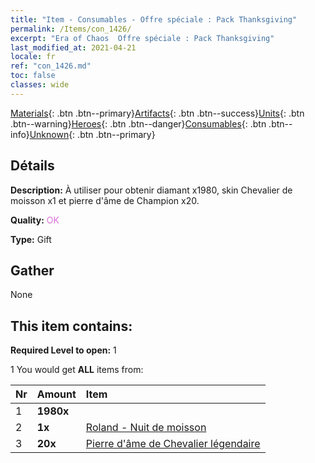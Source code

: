 ```yaml
---
title: "Item - Consumables - Offre spéciale : Pack Thanksgiving"
permalink: /Items/con_1426/
excerpt: "Era of Chaos  Offre spéciale : Pack Thanksgiving"
last_modified_at: 2021-04-21
locale: fr
ref: "con_1426.md"
toc: false
classes: wide
---
```

 [Materials](/fr/Items/){: .btn .btn--primary}[Artifacts](/fr/Items/Artifacts/){: .btn .btn--success}[Units](/fr/Items/Units/){: .btn .btn--warning}[Heroes](/fr/Items/Heroes/){: .btn .btn--danger}[Consumables](/fr/Items/Consumables/){: .btn .btn--info}[Unknown](/fr/Items/Unknown/){: .btn .btn--primary}

## Détails
 **Description:** À utiliser pour obtenir diamant x1980, skin Chevalier de moisson x1 et pierre d'âme de Champion x20.

 **Quality:** <span style="color: #DA70D6">OK</span>

 **Type:** Gift

## Gather

  None

## This item contains:

 **Required Level to open:** 1

 1 You would get **ALL** items  from:

  | Nr | Amount |     Item    |
  |:---|:-------|:------------|
  | 1 |  **1980x** | <i class="fas fa-gem"/> |  | 
  | 2 |  **1x** | [Roland - Nuit de moisson](/fr/Items/con_1034/) |  | 
  | 3 |  **20x** | [Pierre d'âme de Chevalier légendaire](/fr/Items/unt_287/) |  | 
